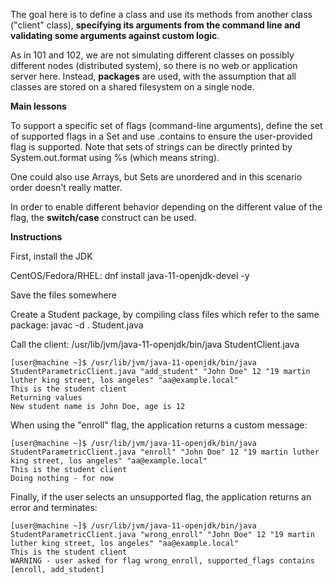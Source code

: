 The goal here is to define a class and use its methods from another class ("client" class), **specifying its arguments from the command line and validating some arguments against custom logic**.

As in 101 and 102, we are not simulating different classes on possibly different nodes (distributed system), so there is no web or application server here.
Instead, **packages** are used, with the assumption that all classes are stored on a shared filesystem on a single node.

**Main lessons**

To support a specific set of flags (command-line arguments), define the set of supported flags in a Set and use .contains to ensure the user-provided flag is supported.
Note that sets of strings can be directly printed by System.out.format using %s (which means string).

One could also use Arrays, but Sets are unordered and in this scenario order doesn't really matter.

In order to enable different behavior depending on the different value of the flag, the **switch/case** construct can be used.

**Instructions**

First, install the JDK

CentOS/Fedora/RHEL: dnf install java-11-openjdk-devel -y

Save the files somewhere

Create a Student package, by compiling class files which refer to the same package: javac -d . Student.java

Call the client: /usr/lib/jvm/java-11-openjdk/bin/java StudentClient.java

    [user@machine ~]$ /usr/lib/jvm/java-11-openjdk/bin/java StudentParametricClient.java "add_student" "John Doe" 12 "19 martin luther king street, los angeles" "aa@example.local"
    This is the student client
    Returning values
    New student name is John Doe, age is 12 

When using the "enroll" flag, the application returns a custom message:

    [user@machine ~]$ /usr/lib/jvm/java-11-openjdk/bin/java StudentParametricClient.java "enroll" "John Doe" 12 "19 martin luther king street, los angeles" "aa@example.local"
    This is the student client
    Doing nothing - for now
    
Finally, if the user selects an unsupported flag, the application returns an error and terminates:

    [user@machine ~]$ /usr/lib/jvm/java-11-openjdk/bin/java StudentParametricClient.java "wrong_enroll" "John Doe" 12 "19 martin luther king street, los angeles" "aa@example.local"
    This is the student client
    WARNING - user asked for flag wrong_enroll, supported_flags contains [enroll, add_student]


